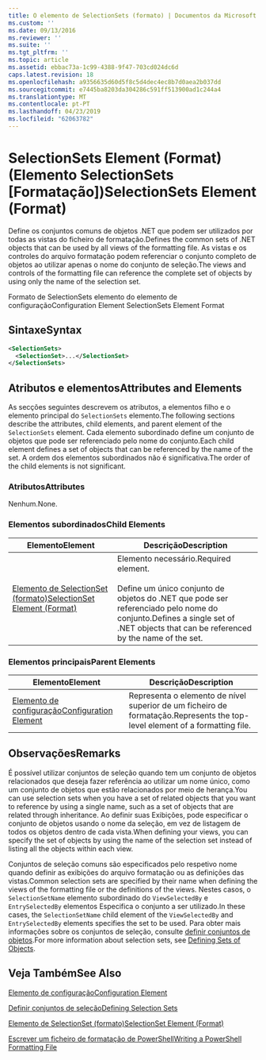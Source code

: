 ```yaml
---
title: O elemento de SelectionSets (formato) | Documentos da Microsoft
ms.custom: ''
ms.date: 09/13/2016
ms.reviewer: ''
ms.suite: ''
ms.tgt_pltfrm: ''
ms.topic: article
ms.assetid: ebbac73a-1c99-4388-9f47-703cd024dc6d
caps.latest.revision: 18
ms.openlocfilehash: a9356635d60d5f8c5d4dec4ec8b7d0aea2b037dd
ms.sourcegitcommit: e7445ba8203da304286c591ff513900ad1c244a4
ms.translationtype: MT
ms.contentlocale: pt-PT
ms.lasthandoff: 04/23/2019
ms.locfileid: "62063782"
---
```

# <a name="selectionsets-element-format"></a><span data-ttu-id="a80b3-102">SelectionSets Element (Format) (Elemento SelectionSets [Formatação])</span><span class="sxs-lookup"><span data-stu-id="a80b3-102">SelectionSets Element (Format)</span></span>

<span data-ttu-id="a80b3-103">Define os conjuntos comuns de objetos .NET que podem ser utilizados por todas as vistas do ficheiro de formatação.</span><span class="sxs-lookup"><span data-stu-id="a80b3-103">Defines the common sets of .NET objects that can be used by all views of the formatting file.</span></span> <span data-ttu-id="a80b3-104">As vistas e os controles do arquivo formatação podem referenciar o conjunto completo de objetos ao utilizar apenas o nome do conjunto de seleção.</span><span class="sxs-lookup"><span data-stu-id="a80b3-104">The views and controls of the formatting file can reference the complete set of objects by using only the name of the selection set.</span></span>

<span data-ttu-id="a80b3-105">Formato de SelectionSets elemento do elemento de configuração</span><span class="sxs-lookup"><span data-stu-id="a80b3-105">Configuration Element SelectionSets Element Format</span></span>

## <a name="syntax"></a><span data-ttu-id="a80b3-106">Sintaxe</span><span class="sxs-lookup"><span data-stu-id="a80b3-106">Syntax</span></span>

```xml
<SelectionSets>
  <SelectionSet>...</SelectionSet>
</SelectionSets>
```

## <a name="attributes-and-elements"></a><span data-ttu-id="a80b3-107">Atributos e elementos</span><span class="sxs-lookup"><span data-stu-id="a80b3-107">Attributes and Elements</span></span>

<span data-ttu-id="a80b3-108">As secções seguintes descrevem os atributos, a elementos filho e o elemento principal do `SelectionSets` elemento.</span><span class="sxs-lookup"><span data-stu-id="a80b3-108">The following sections describe the attributes, child elements, and parent element of the `SelectionSets` element.</span></span> <span data-ttu-id="a80b3-109">Cada elemento subordinado define um conjunto de objetos que pode ser referenciado pelo nome do conjunto.</span><span class="sxs-lookup"><span data-stu-id="a80b3-109">Each child element defines a set of objects that can be referenced by the name of the set.</span></span> <span data-ttu-id="a80b3-110">A ordem dos elementos subordinados não é significativa.</span><span class="sxs-lookup"><span data-stu-id="a80b3-110">The order of the child elements is not significant.</span></span>

### <a name="attributes"></a><span data-ttu-id="a80b3-111">Atributos</span><span class="sxs-lookup"><span data-stu-id="a80b3-111">Attributes</span></span>

<span data-ttu-id="a80b3-112">Nenhum.</span><span class="sxs-lookup"><span data-stu-id="a80b3-112">None.</span></span>

### <a name="child-elements"></a><span data-ttu-id="a80b3-113">Elementos subordinados</span><span class="sxs-lookup"><span data-stu-id="a80b3-113">Child Elements</span></span>

|<span data-ttu-id="a80b3-114">Elemento</span><span class="sxs-lookup"><span data-stu-id="a80b3-114">Element</span></span>|<span data-ttu-id="a80b3-115">Descrição</span><span class="sxs-lookup"><span data-stu-id="a80b3-115">Description</span></span>|
|-------------|-----------------|
|[<span data-ttu-id="a80b3-116">Elemento de SelectionSet (formato)</span><span class="sxs-lookup"><span data-stu-id="a80b3-116">SelectionSet Element (Format)</span></span>](./selectionset-element-format.md)|<span data-ttu-id="a80b3-117">Elemento necessário.</span><span class="sxs-lookup"><span data-stu-id="a80b3-117">Required element.</span></span><br /><br /> <span data-ttu-id="a80b3-118">Define um único conjunto de objetos do .NET que pode ser referenciado pelo nome do conjunto.</span><span class="sxs-lookup"><span data-stu-id="a80b3-118">Defines a single set of .NET objects that can be referenced by the name of the set.</span></span>|

### <a name="parent-elements"></a><span data-ttu-id="a80b3-119">Elementos principais</span><span class="sxs-lookup"><span data-stu-id="a80b3-119">Parent Elements</span></span>

|<span data-ttu-id="a80b3-120">Elemento</span><span class="sxs-lookup"><span data-stu-id="a80b3-120">Element</span></span>|<span data-ttu-id="a80b3-121">Descrição</span><span class="sxs-lookup"><span data-stu-id="a80b3-121">Description</span></span>|
|-------------|-----------------|
|[<span data-ttu-id="a80b3-122">Elemento de configuração</span><span class="sxs-lookup"><span data-stu-id="a80b3-122">Configuration Element</span></span>](./configuration-element-format.md)|<span data-ttu-id="a80b3-123">Representa o elemento de nível superior de um ficheiro de formatação.</span><span class="sxs-lookup"><span data-stu-id="a80b3-123">Represents the top-level element of a formatting file.</span></span>|

## <a name="remarks"></a><span data-ttu-id="a80b3-124">Observações</span><span class="sxs-lookup"><span data-stu-id="a80b3-124">Remarks</span></span>

<span data-ttu-id="a80b3-125">É possível utilizar conjuntos de seleção quando tem um conjunto de objetos relacionados que deseja fazer referência ao utilizar um nome único, como um conjunto de objetos que estão relacionados por meio de herança.</span><span class="sxs-lookup"><span data-stu-id="a80b3-125">You can use selection sets when you have a set of related objects that you want to reference by using a single name, such as a set of objects that are related through inheritance.</span></span> <span data-ttu-id="a80b3-126">Ao definir suas Exibições, pode especificar o conjunto de objetos usando o nome da seleção, em vez de listagem de todos os objetos dentro de cada vista.</span><span class="sxs-lookup"><span data-stu-id="a80b3-126">When defining your views, you can specify the set of objects by using the name of the selection set instead of listing all the objects within each view.</span></span>

<span data-ttu-id="a80b3-127">Conjuntos de seleção comuns são especificados pelo respetivo nome quando definir as exibições do arquivo formatação ou as definições das vistas.</span><span class="sxs-lookup"><span data-stu-id="a80b3-127">Common selection sets are specified by their name when defining the views of the formatting file or the definitions of the views.</span></span> <span data-ttu-id="a80b3-128">Nestes casos, o `SelectionSetName` elemento subordinado do `ViewSelectedBy` e `EntrySelectedBy` elementos Especifica o conjunto a ser utilizado.</span><span class="sxs-lookup"><span data-stu-id="a80b3-128">In these cases, the `SelectionSetName` child element of the `ViewSelectedBy` and `EntrySelectedBy` elements specifies the set to be used.</span></span> <span data-ttu-id="a80b3-129">Para obter mais informações sobre os conjuntos de seleção, consulte [definir conjuntos de objetos](./defining-selection-sets.md).</span><span class="sxs-lookup"><span data-stu-id="a80b3-129">For more information about selection sets, see [Defining Sets of Objects](./defining-selection-sets.md).</span></span>

## <a name="see-also"></a><span data-ttu-id="a80b3-130">Veja Também</span><span class="sxs-lookup"><span data-stu-id="a80b3-130">See Also</span></span>

[<span data-ttu-id="a80b3-131">Elemento de configuração</span><span class="sxs-lookup"><span data-stu-id="a80b3-131">Configuration Element</span></span>](./configuration-element-format.md)

[<span data-ttu-id="a80b3-132">Definir conjuntos de seleção</span><span class="sxs-lookup"><span data-stu-id="a80b3-132">Defining Selection Sets</span></span>](./defining-selection-sets.md)

[<span data-ttu-id="a80b3-133">Elemento de SelectionSet (formato)</span><span class="sxs-lookup"><span data-stu-id="a80b3-133">SelectionSet Element (Format)</span></span>](./selectionset-element-format.md)

[<span data-ttu-id="a80b3-134">Escrever um ficheiro de formatação de PowerShell</span><span class="sxs-lookup"><span data-stu-id="a80b3-134">Writing a PowerShell Formatting File</span></span>](./writing-a-powershell-formatting-file.md)
